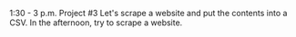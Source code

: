 1:30 - 3 p.m.
Project #3
Let's scrape a website and put the contents into a CSV.
In the afternoon, try to scrape a website.
